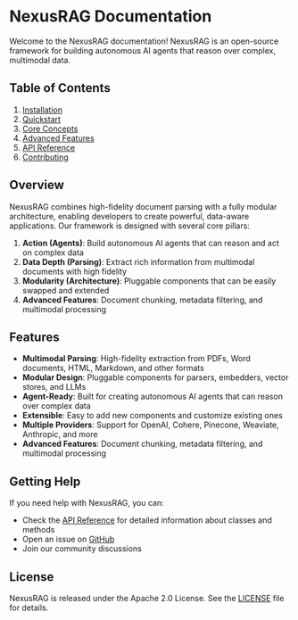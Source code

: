 # NexusRAG Documentation

Welcome to the NexusRAG documentation! NexusRAG is an open-source framework for building autonomous AI agents that reason over complex, multimodal data.

## Table of Contents

1. [Installation](installation.md)
2. [Quickstart](quickstart.md)
3. [Core Concepts](concepts.md)
4. [Advanced Features](advanced_features.md)
5. [API Reference](api/)
6. [Contributing](contributing.md)

## Overview

NexusRAG combines high-fidelity document parsing with a fully modular architecture, enabling developers to create powerful, data-aware applications. Our framework is designed with several core pillars:

1. **Action (Agents)**: Build autonomous AI agents that can reason and act on complex data
2. **Data Depth (Parsing)**: Extract rich information from multimodal documents with high fidelity
3. **Modularity (Architecture)**: Pluggable components that can be easily swapped and extended
4. **Advanced Features**: Document chunking, metadata filtering, and multimodal processing

## Features

- **Multimodal Parsing**: High-fidelity extraction from PDFs, Word documents, HTML, Markdown, and other formats
- **Modular Design**: Pluggable components for parsers, embedders, vector stores, and LLMs
- **Agent-Ready**: Built for creating autonomous AI agents that can reason over complex data
- **Extensible**: Easy to add new components and customize existing ones
- **Multiple Providers**: Support for OpenAI, Cohere, Pinecone, Weaviate, Anthropic, and more
- **Advanced Features**: Document chunking, metadata filtering, and multimodal processing

## Getting Help

If you need help with NexusRAG, you can:

- Check the [API Reference](api/) for detailed information about classes and methods
- Open an issue on [GitHub](https://github.com/your-username/NexusRAG/issues)
- Join our community discussions

## License

NexusRAG is released under the Apache 2.0 License. See the [LICENSE](../LICENSE) file for details.
